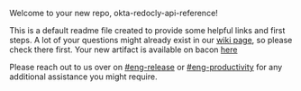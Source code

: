 
Welcome to your new repo, okta-redocly-api-reference!

This is a default readme file created to provide some helpful links and first steps.
A lot of your questions might already exist in our [wiki page](http://bit.ly/EngFAQ), so please check there first.
Your new artifact is available on bacon [here](https://bacon-go.aue1e.saasure.net/commits?artifact=okta-redocly-api-reference)

Please reach out to us over on [#eng-release](https://okta.slack.com/archives/C7L27G2Q5) or [#eng-productivity](https://okta.slack.com/archives/C7LQ4U8T0) for any additional assistance you might require.
